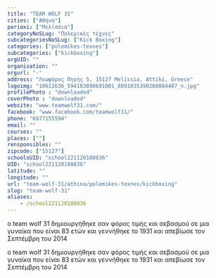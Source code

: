 ```yaml
---
title: "TEAM WOLF 31"
cities: ["Αθήνα"]
perioxi: ["Μελίσσια"]
categoryNoSLug: "Πολεμικές τέχνες"
subcategoriesNoSLug: ["Kick Boxing"]
categories: ["polemikes-texnes"]
subcategories: ["kickboxing"]
orgUID: ""
organisation: ""
orgurl: "-"
address: "Λεωφόρος Πηγής 5, 15127 Melíssia, Attiki, Greece"
logoimg: "10612636_594183890691001_8091035390260884407_n.jpg"
profilePhoto : "downloaded"
coverPhoto : "downloaded"
website: "www.teamwolf31.com/"
facebook: "www.facebook.com/teamwolf31/"
phone: "6977155594"
email: ""
courses: ""
places: [""]
rensponsibles: ""
zipcode: ["15127"]
schoolsUID: "school221120180836"
UID: "school221120180836"
latitude: ""
longitude: ""
url: "team-wolf-31/athina/polemikes-texnes/kickboxing"
slug: "team-wolf-31"
aliases:
    - /school221120180836
---
```



ο team wolf 31 δημιουργήθηκε σαν φόρος τιμής και σεβασμού σε μια γυναίκα που είναι 83 ετών και γεννήθηκε το 1931 και απεβίωσε τον Σεπτέμβρη του 2014

ο team wolf 31 δημιουργήθηκε σαν φόρος τιμής και σεβασμού σε μια γυναίκα που είναι 83 ετών και γεννήθηκε το 1931 και απεβίωσε τον Σεπτέμβρη του 2014